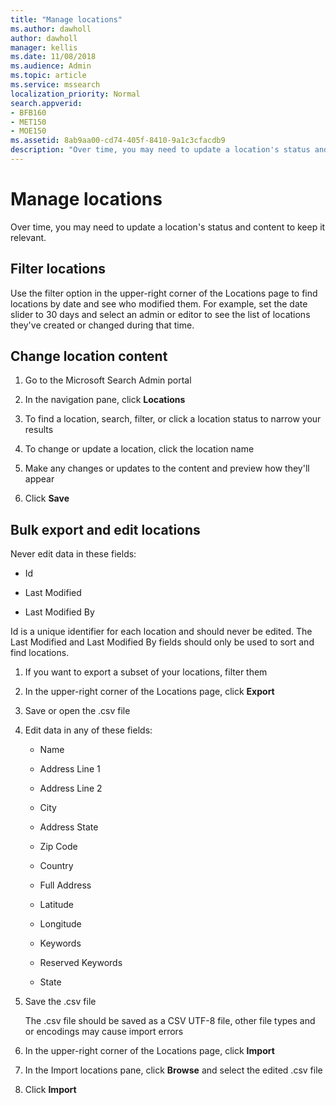 ```yaml
---
title: "Manage locations"
ms.author: dawholl
author: dawholl
manager: kellis
ms.date: 11/08/2018
ms.audience: Admin
ms.topic: article
ms.service: mssearch
localization_priority: Normal
search.appverid:
- BFB160
- MET150
- MOE150
ms.assetid: 8ab9aa00-cd74-405f-8410-9a1c3cfacdb9
description: "Over time, you may need to update a location's status and content to keep it relevant."
---
```


# Manage locations

Over time, you may need to update a location's status and content to keep it relevant. 
  
## Filter locations

Use the filter option in the upper-right corner of the Locations page to find locations by date and see who modified them. For example, set the date slider to 30 days and select an admin or editor to see the list of locations they've created or changed during that time.
  
## Change location content

1. Go to the Microsoft Search Admin portal
    
2. In the navigation pane, click **Locations**
    
3. To find a location, search, filter, or click a location status to narrow your results
    
4. To change or update a location, click the location name
    
5. Make any changes or updates to the content and preview how they'll appear 
    
6. Click **Save**
    
## Bulk export and edit locations

Never edit data in these fields:
  
- Id
    
- Last Modified
    
- Last Modified By
    
Id is a unique identifier for each location and should never be edited. The Last Modified and Last Modified By fields should only be used to sort and find locations.
  
1. If you want to export a subset of your locations, filter them
    
2. In the upper-right corner of the Locations page, click **Export**
    
3. Save or open the .csv file
    
4. Edit data in any of these fields:
    
   - Name
    
   - Address Line 1
    
   - Address Line 2
    
   - City
    
   - Address State
    
   - Zip Code
    
   - Country
    
   - Full Address
    
   - Latitude
    
   - Longitude
    
   - Keywords
    
   - Reserved Keywords
    
   - State
    
5. Save the .csv file

    The .csv file should be saved as a CSV UTF-8 file, other file types and or encodings may cause import errors
    
6. In the upper-right corner of the Locations page, click **Import**
    
7. In the Import locations pane, click **Browse** and select the edited .csv file 
    
8. Click **Import**

  

